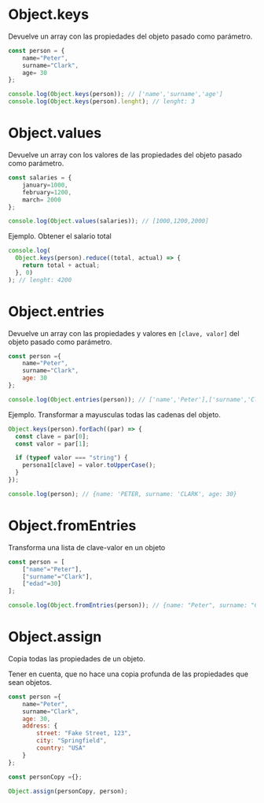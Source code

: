 # Object.keys

Devuelve un array con las propiedades del objeto pasado como parámetro.

```js
const person = {
    name="Peter",
    surname="Clark",
    age= 30
};

console.log(Object.keys(person)); // ['name','surname','age']
console.log(Object.keys(person).lenght); // lenght: 3
```

# Object.values

Devuelve un array con los valores de las propiedades del objeto pasado como parámetro.

```js
const salaries = {
    january=1000,
    february=1200,
    march= 2000
};

console.log(Object.values(salaries)); // [1000,1200,2000]
```

Ejemplo. Obtener el salario total

```js
console.log(
  Object.keys(person).reduce((total, actual) => {
    return total + actual;
  }, 0)
); // lenght: 4200
```

# Object.entries

Devuelve un array con las propiedades y valores en `[clave, valor]` del objeto pasado como parámetro.

```js
const person ={
    name="Peter",
    surname="Clark",
    age: 30
};

console.log(Object.entries(person)); // ['name','Peter'],['surname','Clark'],['age','30']
```

Ejemplo. Transformar a mayusculas todas las cadenas del objeto.

```js
Object.keys(person).forEach((par) => {
  const clave = par[0];
  const valor = par[1];

  if (typeof valor === "string") {
    persona1[clave] = valor.toUpperCase();
  }
});

console.log(person); // {name: 'PETER, surname: 'CLARK', age: 30}
```

# Object.fromEntries

Transforma una lista de clave-valor en un objeto

```js
const person = [
    ["name"="Peter"],
    ["surname"="Clark"],
    ["edad"=30]
];

console.log(Object.fromEntries(person)); // {name: "Peter", surname: "Clark", age: 30}
```

# Object.assign

Copia todas las propiedades de un objeto.

Tener en cuenta, que no hace una copia profunda de las propiedades que sean objetos.

```js
const person ={
    name="Peter",
    surname="Clark",
    age: 30,
    address: {
        street: "Fake Street, 123",
        city: "Springfield",
        country: "USA"
    }
};

const personCopy ={};

Object.assign(personCopy, person);

```
